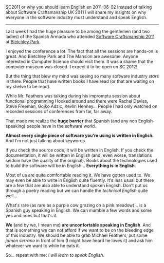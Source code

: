 SC2011 or why you should learn English
en
2011-06-02
Instead of talking about Software Craftsmanship UK 2011 I will share my insights on why everyone in the software industry must understand and speak English.

---

Last week I had the huge pleasure to be among the gentlemen (and two ladies) of the Spanish Armada who attended
[Software Craftsmanship 2011](http://www.codemanship.co.uk/softwarecraftsmanship/) at [Bletchley Park](http://www.bletchleypark.org.uk/).

I enjoyed the conference a lot. The fact that all the sessions are hands-on is great. And Bletchley Park and The Mansion are awesome. Anyone interested in Computer Science should visit them. It was a shame that the computer museum was closed. I expect it to be open on SC 2012!

But the thing that blew my mind was seeing so many software industry _stars_ in there. People that have written books I have read (or that are waiting on my shelve to be read).

While Mr. Feathers was talking during his impromptu session about functional programming  I looked around and there were Rachel Davies, Steve Freeman, Gojko Adzic, Kevlin Henney... People I had only watched on recorded sessions of conferences from far, far away.

That made me realize the **huge barrier** that Spanish (and any non English-speaking) people have in the software world.

**Almost every single piece of software you're using is written in English**. And I'm not just talking about keywords.

If you check the source code, it will be written in English. If you check the documentation, it will be written in English (and, even worse, translations seldom have the quality of the original). Books about the technologies used to build the software will be in English... **Everything is in English**.

Most of us are quite comfortable reading it. We have gotten used to. We may even be able to write in English quite fluently. It's less usual but there are a few that are also able to understand spoken English. Don't put us through a poetry reading but we can handle the _technical English_ quite well...

What's rare (as rare as a purple cow grazing on a pink meadow)... is a Spanish guy speaking in English. We can mumble a few words and some yes and noes but that's it.

**We** (and by we, I mean me) **are unconfortable speaking in English**. And that is something we can not afford if we want to be on the bleeding edge of this industry. We should be able to grab Michael Feathers, put some _jamón serrano_ in front of him (I might have heard he loves it) and ask him whatever we want to while he eats it.

So... repeat with me: _I will learn to speak English_.
